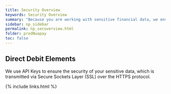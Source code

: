```yaml
---
title: Security Overview
keywords: Security Overview
summary: "Because you are working with sensitive financial data, we ensure that our Nuapay API is highly secure."
sidebar: np_sidebar
permalink: np_secoverview.html
folder: prodNuapay
toc: false
---
```



## Direct Debit Elements

We use API Keys to ensure the security of your sensitive data, which is transmitted via Secure Sockets Layer (SSL) over the HTTPS protocol.


{% include links.html %}
